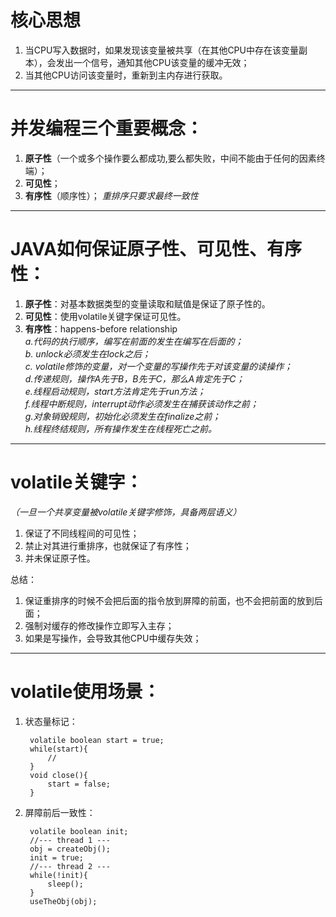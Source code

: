 # 核心思想 #
1. 当CPU写入数据时，如果发现该变量被共享（在其他CPU中存在该变量副本），会发出一个信号，通知其他CPU该变量的缓冲无效；
1. 当其他CPU访问该变量时，重新到主内存进行获取。

----------
# 并发编程三个重要概念：   #
1. 	**原子性**（一个或多个操作要么都成功,要么都失败，中间不能由于任何的因素终端）；  
1. 	**可见性**；  
1. 	**有序性**（顺序性）； *重排序只要求最终一致性* 

----------
# JAVA如何保证原子性、可见性、有序性： #
1. **原子性**：对基本数据类型的变量读取和赋值是保证了原子性的。  
1. **可见性**：使用volatile关键字保证可见性。  
1. **有序性**：happens-before relationship  
	*a.代码的执行顺序，编写在前面的发生在编写在后面的；*  
	*b. unlock必须发生在lock之后；*  
    *c. volatile修饰的变量，对一个变量的写操作先于对该变量的读操作；*  
	*d.传递规则，操作A先于B，B先于C，那么A肯定先于C；*  
	*e.线程启动规则，start方法肯定先于run方法；*  
	*f.线程中断规则，interrupt动作必须发生在捕获该动作之前；*  
	*g.对象销毁规则，初始化必须发生在finalize之前；*  
	*h.线程终结规则，所有操作发生在线程死亡之前。*  

----------
# volatile关键字： #
*（一旦一个共享变量被volatile关键字修饰，具备两层语义）*  

1. 保证了不同线程间的可见性；  
1. 禁止对其进行重排序，也就保证了有序性；  
1. 并未保证原子性。

总结：  

1. 保证重排序的时候不会把后面的指令放到屏障的前面，也不会把前面的放到后面；  
1. 强制对缓存的修改操作立即写入主存；  
1. 如果是写操作，会导致其他CPU中缓存失效；


----------
# volatile使用场景： #
1. 状态量标记：  

    	volatile boolean start = true;  
    	while(start){  
    		//  
    	}  
    	void close(){  
    		start = false;  
    	}
1. 屏障前后一致性：
	
    	volatile boolean init;  
    	//--- thread 1 ---  
    	obj = createObj();  
    	init = true;
    	//--- thread 2 ---
    	while(!init){
    		sleep();	
    	}
    	useTheObj(obj);
